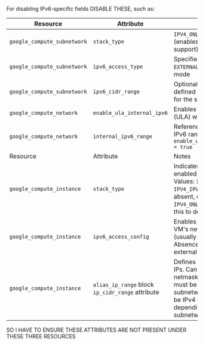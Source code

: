 For disabling IPv6-specific fields DISABLE THESE, such as:

| Resource                    | Attribute                  | Purpose                                                                 |
| --------------------------- | -------------------------- | ----------------------------------------------------------------------- |
| `google_compute_subnetwork` | `stack_type`               | `IPV4_ONLY` or `IPV4_IPV6` (enables dual-stack IPv6 support)           |
| `google_compute_subnetwork` | `ipv6_access_type`         | Specifies `INTERNAL` or `EXTERNAL` IPv6 access mode                    |
| `google_compute_subnetwork` | `ipv6_cidr_range`          | Optional manually defined IPv6 CIDR range for the subnetwork           |
| `google_compute_network`    | `enable_ula_internal_ipv6` | Enables internal IPv6 (ULA) within the VPC                             |
| `google_compute_network`    | `internal_ipv6_range`      | References the internal IPv6 range; requires `enable_ula_internal_ipv6 = true` |
| Resource                  | Attribute            | Notes                                                                                                                                                  
| `google_compute_instance` | `stack_type`         | Indicates if IPv6 is enabled on the NIC. Values: `IPV4_ONLY`, `IPV4_IPV6`, `IPV6_ONLY`. If absent, defaults to `IPV4_ONLY`. You can check this to detect IPv6 usage. |
| `google_compute_instance` | `ipv6_access_config` | Enables IPv6 access on a VM's network interface (usually external). Absence means no external IPv6 access.                                                                                       |
| `google_compute_instance` | `alias_ip_range` block `ip_cidr_range` attribute| Defines IP range for alias IPs. Can be single IP, netmask, or CIDR, but must be in the subnetwork range. Can be IPv4 or IPv6 depending on subnetwork.                |


SO I HAVE TO ENSURE THESE ATTRIBUTES ARE NOT PRESENT UNDER THESE THREE RESOURCES 

